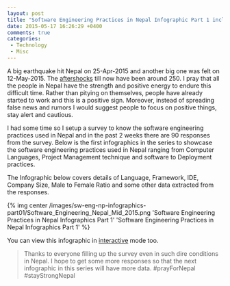 ```yaml
---
layout: post
title: "Software Engineering Practices in Nepal Infographic Part 1 includes Languages, Frameworks, IDEs etc"
date: 2015-05-17 16:26:29 +0400
comments: true
categories:
 - Technology
 - Misc
---
```


A big earthquake hit Nepal on 25-Apr-2015 and another big one was felt on 12-May-2015. The [aftershocks](http://seismonepal.gov.np/) till now have been around 250. I pray that all the people in Nepal have the strength and positive energy to endure this difficult time. Rather than pitying on themselves, people have already started to work and this is a positive sign. Moreover, instead of spreading false news and rumors I would suggest people to focus on positive things, stay alert and cautious.

I had some time so I setup a survey to know the software engineering practices used in Nepal and in the past 2 weeks there are 90 responses from the survey.  Below is the first infographics in the series to showcase the software engineering practices used in Nepal ranging from Computer Languages, Project Management technique and software to Deployment practices.

The Infographic below covers details of Language, Framework, IDE, Company Size, Male to Female Ratio and some other data extracted from the responses.
<!-- more -->

{% img center /images/sw-eng-np-infographics-part01/Software_Engineering_Nepal_Mid_2015.png 'Software Engineering Practices in Nepal Infographics Part 1' 'Software Engineering Practices in Nepal Infographics Part 1' %}

You can view this infographic in [interactive](http://bit.ly/1EPE37N) mode too.
  
> Thanks to everyone filling up the survey even in such dire conditions in Nepal. I hope to get some more responses so that the next infographic in this series will have more data. #prayForNepal #stayStrongNepal
